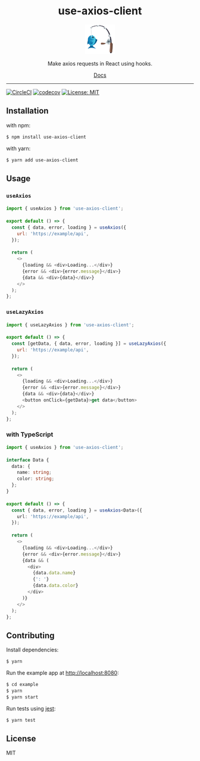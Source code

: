 <div align="center">
<h1>use-axios-client</h1>

<a href="https://www.emojione.com/emoji/1f3a3">
  <img
    height="80"
    width="80"
    alt="hook"
    src="hook_emoji.png"
  />
</a>

<p>Make axios requests in React using hooks.</p>

[Docs](https://use-axios-client.io/)

</div>
<hr />

[![CircleCI](https://circleci.com/gh/angelle-sw/use-axios-client.svg?style=shield)](https://circleci.com/gh/angelle-sw/use-axios-client) [![codecov](https://codecov.io/gh/angelle-sw/use-axios-client/branch/master/graph/badge.svg)](https://codecov.io/gh/angelle-sw/use-axios-client) [![License: MIT](https://img.shields.io/badge/License-MIT-brightgreen.svg)](https://opensource.org/licenses/MIT)

## Installation

with npm:

```sh
$ npm install use-axios-client
```

with yarn:

```sh
$ yarn add use-axios-client
```

## Usage

### `useAxios`

```js
import { useAxios } from 'use-axios-client';

export default () => {
  const { data, error, loading } = useAxios({
    url: 'https://example/api',
  });

  return (
    <>
      {loading && <div>Loading...</div>}
      {error && <div>{error.message}</div>}
      {data && <div>{data}</div>}
    </>
  );
};
```

### `useLazyAxios`

```js
import { useLazyAxios } from 'use-axios-client';

export default () => {
  const [getData, { data, error, loading }] = useLazyAxios({
    url: 'https://example/api',
  });

  return (
    <>
      {loading && <div>Loading...</div>}
      {error && <div>{error.message}</div>}
      {data && <div>{data}</div>}
      <button onClick={getData}>get data</button>
    </>
  );
};
```

### with TypeScript

```ts
import { useAxios } from 'use-axios-client';

interface Data {
  data: {
    name: string;
    color: string;
  };
}

export default () => {
  const { data, error, loading } = useAxios<Data>({
    url: 'https://example/api',
  });

  return (
    <>
      {loading && <div>Loading...</div>}
      {error && <div>{error.message}</div>}
      {data && (
        <div>
          {data.data.name}
          {': '}
          {data.data.color}
        </div>
      )}
    </>
  );
};
```

## Contributing

Install dependencies:

```sh
$ yarn
```

Run the example app at [http://localhost:8080](http://localhost:8080):

```sh
$ cd example
$ yarn
$ yarn start
```

Run tests using [jest](https://github.com/facebook/jest):

```sh
$ yarn test
```

## License

MIT
